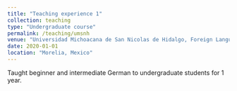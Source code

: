```yaml
---
title: "Teaching experience 1"
collection: teaching
type: "Undergraduate course"
permalink: /teaching/umsnh
venue: "Universidad Michoacana de San Nicolas de Hidalgo, Foreign Languages Department"
date: 2020-01-01
location: "Morelia, Mexico"
---
```


Taught beginner and intermediate German to undergraduate students for 1 year.